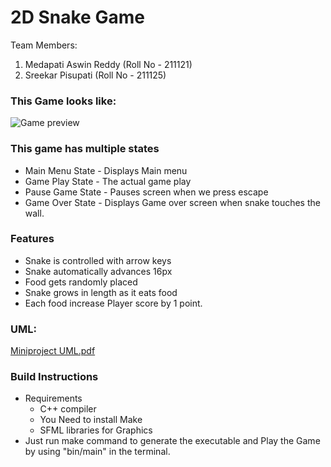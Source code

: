 # 2D Snake Game 

Team Members:
1. Medapati Aswin Reddy (Roll No - 211121)
2. Sreekar Pisupati (Roll No - 211125)

### This Game looks like:

![Game preview](https://user-images.githubusercontent.com/96631440/205970072-8bab0626-6be0-4667-a3ab-c3236dfed517.gif)

### This game has multiple states

- Main Menu State - Displays Main menu
- Game Play State - The actual game play
- Pause Game State - Pauses screen when we press escape
- Game Over State - Displays Game over screen when snake touches the wall.

### Features

- Snake is controlled with arrow keys
- Snake automatically advances 16px
- Food gets randomly placed
- Snake grows in length as it eats food
- Each food increase Player score by 1 point.

### UML:
[Miniproject UML.pdf](https://github.com/aswin627946/SnakeGame/files/10183927/Miniproject.UML.pdf)

### Build Instructions

- Requirements
  - C++ compiler
  - You Need to install Make
  - SFML libraries for Graphics
- Just run make command to generate the executable and Play the Game by using "bin/main" in the terminal.
